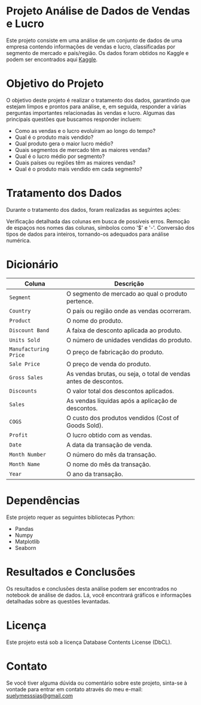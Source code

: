 # Projeto Análise de Dados de Vendas e Lucro

Este projeto consiste em uma análise de um conjunto de dados de uma empresa contendo informações de vendas e lucro, classificadas por segmento de mercado e país/região. Os dados foram obtidos no Kaggle e podem ser encontrados aqui [Kaggle](https://www.kaggle.com/datasets/atharvaarya25/financials/code).

# Objetivo do Projeto

O objetivo deste projeto é realizar o tratamento dos dados, garantindo que estejam limpos e prontos para análise, e, em seguida, responder a várias perguntas importantes relacionadas às vendas e lucro. Algumas das principais questões que buscamos responder incluem:

* Como as vendas e o lucro evoluíram ao longo do tempo?
* Qual é o produto mais vendido?
* Qual produto gera o maior lucro médio?
* Quais segmentos de mercado têm as maiores vendas?
* Qual é o lucro médio por segmento?
* Quais países ou regiões têm as maiores vendas?
* Qual é o produto mais vendido em cada segmento?

# Tratamento dos Dados
Durante o tratamento dos dados, foram realizadas as seguintes ações:

Verificação detalhada das colunas em busca de possíveis erros.
Remoção de espaços nos nomes das colunas, símbolos como '$' e '-'.
Conversão dos tipos de dados para inteiros, tornando-os adequados para análise numérica.

# Dicionário

| Coluna             | Descrição                                                  |
|--------------------|------------------------------------------------------------|
| `Segment`          | O segmento de mercado ao qual o produto pertence.         |
| `Country`          | O país ou região onde as vendas ocorreram.                |
| `Product`          | O nome do produto.                        |
| `Discount Band`    | A faixa de desconto aplicada ao produto.                  |
| `Units Sold`       | O número de unidades vendidas do produto.                 |
| `Manufacturing Price` | O preço de fabricação do produto.                        |
| `Sale Price`       | O preço de venda do produto.                               |
| `Gross Sales`      | As vendas brutas, ou seja, o total de vendas antes de descontos. |
| `Discounts`        | O valor total dos descontos aplicados.                     |
| `Sales`            | As vendas líquidas após a aplicação de descontos.          |
| `COGS`             | O custo dos produtos vendidos (Cost of Goods Sold).       |
| `Profit`           | O lucro obtido com as vendas.                              |
| `Date`             | A data da transação de venda.                              |
| `Month Number`     | O número do mês da transação.                              |
| `Month Name`       | O nome do mês da transação.                                |
| `Year`             | O ano da transação.                                       |


# Dependências
Este projeto requer as seguintes bibliotecas Python:

* Pandas
* Numpy
* Matplotlib
* Seaborn

# Resultados e Conclusões
Os resultados e conclusões desta análise podem ser encontrados no notebook de análise de dados. Lá, você encontrará gráficos e informações detalhadas sobre as questões levantadas.

# Licença
Este projeto está sob a licença Database Contents License (DbCL).

# Contato
Se você tiver alguma dúvida ou comentário sobre este projeto, sinta-se à vontade para entrar em contato através do meu e-mail: suelymesssias@gmail.com









